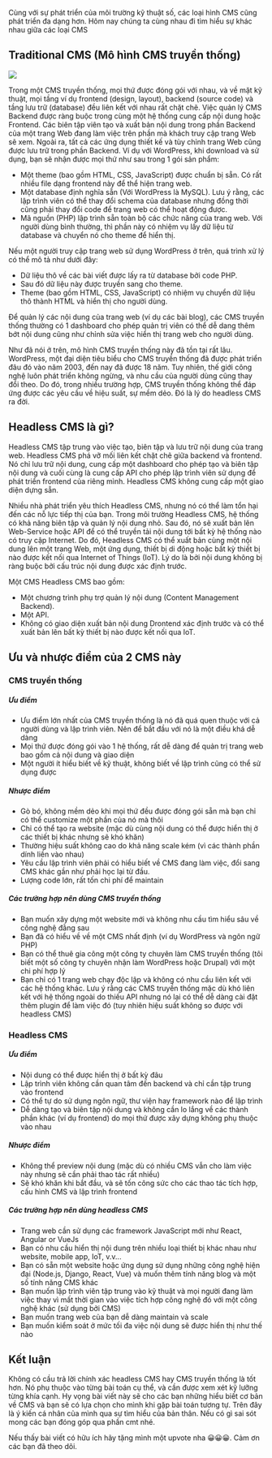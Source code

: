 Cùng với sự phát triển của môi trường kỹ thuật số, các loại hình CMS cũng phát triển đa dạng hơn. Hôm nay chúng ta cùng nhau đi tìm hiểu sự khác nhau giữa các loại CMS

## Traditional CMS (Mô hình CMS truyền thống)
![](https://images.viblo.asia/8070f087-01f5-4b38-b8bf-0192ff765789.png)

Trong một CMS truyền thống, mọi thứ được đóng gói với nhau, và về mặt kỹ thuật, mọi tầng ví dụ frontend (design, layout), backend (source code) và tầng lưu trữ (database) đều liên kết với nhau rất chặt chẽ. Việc quản lý CMS Backend được ràng buộc trong cùng một hệ thống cung cấp nội dung hoặc Frontend. Các biên tập viên tạo và xuất bản nội dung trong phần Backend của một trang Web đang làm việc trên phần mà khách truy cập trang Web sẽ xem. Ngoài ra, tất cả các ứng dụng thiết kế và tùy chỉnh trang Web cũng được lưu trữ trong phần Backend. Ví dụ với WordPress, khi download và sử dụng, bạn sẽ nhận được mọi thứ như sau trong 1 gói sản phẩm:

* Một theme (bao gồm HTML, CSS, JavaScript) được chuẩn bị sẵn. Có rất nhiều file dạng frontend này để thể hiện trang web.
* Một database định nghĩa sẵn (Với WordPress là MySQL). Lưu ý rằng, các lập trình viên có thể thay đổi schema của database nhưng đồng thời cũng phải thay đổi code để trang web có thể hoạt động được.
* Mã nguồn (PHP) lập trình sẵn toàn bộ các chức năng của trang web. Với người dùng bình thường, thì phần này có nhiệm vụ lấy dữ liệu từ database và chuyển nó cho theme để hiển thị.

Nếu một người truy cập trang web sử dụng WordPress ở trên, quá trình xử lý có thể mô tả như dưới đây:
* Dữ liệu thô về các bài viết được lấy ra từ database bởi code PHP.
* Sau đó dữ liệu này được truyền sang cho theme.
* Theme (bao gồm HTML, CSS, JavaScript) có nhiệm vụ chuyển dữ liệu thô thành HTML và hiển thị cho người dùng.

Để quản lý các nội dung của trang web (ví dụ các bài blog), các CMS truyền thống thường có 1 dashboard cho phép quản trị viên có thể dễ dang thêm bớt nội dung cũng như chỉnh sửa việc hiển thị trang web cho người dùng.

Như đã nói ở trên, mô hình CMS truyền thống này đã tồn tại rất lâu. WordPress, một đại diện tiêu biểu cho CMS truyền thống đã được phát triển đâu đó vào năm 2003, đến nay đã được 18 năm. Tuy nhiên, thế giới công nghệ luôn phát triển không ngừng, và nhu cầu của người dùng cũng thay đổi theo. Do đó, trong nhiều trường hợp, CMS truyền thống không thể đáp ứng được các yêu cầu về hiệu suất, sự mềm dẻo. Đó là lý do headless CMS ra đời.

## Headless CMS là gì?
Headless CMS tập trung vào việc tạo, biên tập và lưu trữ nội dung của trang web. Headless CMS phá vỡ mối liên kết chặt chẽ giữa backend và frontend. Nó chỉ lưu trữ nội dung, cung cấp một dashboard cho phép tạo và biên tập nội dung và cuối cùng là cung cấp API cho phép lập trình viên sử dụng để phát triển frontend của riêng mình. Headless CMS không cung cấp một giao diện dựng sẵn.

Nhiều nhà phát triển yêu thích Headless CMS, nhưng nó có thể làm tổn hại đến các nỗ lực tiếp thị của bạn. Trong môi trường Headless CMS, hệ thống có khả năng biên tập và quản lý nội dung nhỏ. Sau đó, nó sẽ xuất bản lên Web-Service hoặc API để có thể truyền tải nội dung tới bất kỳ hệ thống nào có truy cập Internet. Do đó, Headless CMS có thể xuất bản cùng một nội dung lên một trang Web, một ứng dụng, thiết bị di động hoặc bất kỳ thiết bị nào được kết nối qua Internet of Things (IoT). Lý do là bởi nội dung không bị ràng buộc bởi cấu trúc nội dung được xác định trước.

Một CMS Headless CMS bao gồm:
* Một chương trình phụ trợ quản lý nội dung (Content Management Backend).
* Một API.
* Không có giao diện xuất bản nội dung Drontend xác định trước và có thể xuất bản lên bất kỳ thiết bị nào được kết nối qua IoT.

## Ưu và nhược điểm của 2 CMS này
### CMS truyền thống
##### Ưu điểm
* Ưu điểm lớn nhất của CMS truyền thống là nó đã quá quen thuộc với cả người dùng và lập trình viên. Nên để bắt đầu với nó là một điều khá dễ dàng
* Mọi thứ được đóng gói vào 1 hệ thống, rất dễ dàng để quản trị trang web bao gồm cả nội dung và giao diện
* Một người ít hiểu biết về kỹ thuật, không biết về lập trình cũng có thể sử dụng được
##### Nhược điểm
* Gò bó, không mềm dẻo khi mọi thứ đều được đóng gói sẵn mà bạn chỉ có thể customize một phần của nó mà thôi
* Chỉ có thể tạo ra website (mặc dù cùng nội dung có thể được hiển thị ở các thiết bị khác nhưng sẽ khó khăn)
* Thường hiệu suất không cao do khả năng scale kém (vì các thành phần dính liền vào nhau)
* Yêu cầu lập trình viên phải có hiểu biết về CMS đang làm việc, đổi sang CMS khác gần như phải học lại từ đầu.
* Lượng code lớn, rất tốn chi phí để maintain
##### Các trường hợp nên dùng CMS truyền thống
* Bạn muốn xây dựng một website mới và không nhu cầu tìm hiểu sâu về công nghệ đằng sau
* Bạn đã có hiểu về về một CMS nhất định (ví dụ WordPress và ngôn ngữ PHP)
* Bạn có thể thuê gia công một công ty chuyên làm CMS truyền thống (tôi biết một số công ty chuyên nhận làm WordPress hoặc Drupal) với một chi phí hợp lý
* Bạn chỉ có 1 trang web chạy độc lập và không có nhu cầu liên kết với các hệ thống khác. Lưu ý rằng các CMS truyền thống mặc dù khó liên kết với hệ thống ngoài do thiếu API nhưng nó lại có thể dễ dàng cài đặt thêm plugin để làm việc đó (tuy nhiên hiệu suất không so được với headless CMS)

### Headless CMS
##### Ưu điểm
* Nội dung có thể được hiển thị ở bất kỳ đâu
* Lập trình viên không cần quan tâm đến backend và chỉ cần tập trung vào frontend
* Có thể tự do sử dụng ngôn ngữ, thư viện hay framework nào để lập trình
* Dễ dàng tạo và biên tập nội dung và không cần lo lắng về các thành phần khác (ví dụ frontend) do mọi thứ được xây dựng không phụ thuộc vào nhau

##### Nhược điểm
* Không thể preview nội dung (mặc dù có nhiều CMS vẫn cho làm việc này nhưng sẽ cần phải thao tác rất nhiều)
* Sẽ khó khăn khi bắt đầu, và sẽ tốn công sức cho các thao tác tích hợp, cấu hình CMS và lập trình frontend

##### Các trường hợp nên dùng headless CMS
* Trang web cần sử dụng các framework JavaScript mới như React, Angular or VueJs
* Bạn có nhu cầu hiển thị nội dung trên nhiều loại thiết bị khác nhau như website, mobile app, IoT, v.v...
* Bạn có sẵn một website hoặc ứng dụng sử dụng những công nghệ hiện đại (Node.js, Django, React, Vue) và muốn thêm tính năng blog và một số tính năng CMS khác
* Bạn muốn lập trình viên tập trung vào kỹ thuật và mọi người đang làm việc thay vì mất thời gian vào việc tích hợp công nghệ đó với một công nghệ khác (sử dụng bởi CMS)
* Bạn muốn trang web của bạn dễ dàng maintain và scale
* Bạn muốn kiểm soát ở mức tối đa việc nội dung sẽ được hiển thị như thế nào

## Kết luận
Không có cầu trả lời chính xác headless CMS hay CMS truyền thống là tốt hơn. Nó phụ thuộc vào từng bài toán cụ thể, và cần được xem xét kỹ lưỡng từng khía cạnh. Hy vọng bài viết này sẽ cho các bạn những hiểu biết cơ bản về CMS và bạn sẽ có lựa chọn cho mình khi gặp bài toán tương tự. Trên đây là ý kiến cá nhân của mình qua sự tìm hiểu của bản thân. Nếu có gì sai sót mong các bạn đóng góp qua phần cmt nhé.

Nếu thấy bài viết có hữu ích hãy tặng mình một upvote nha 😀😀😀. Cảm ơn các bạn đã theo dõi.